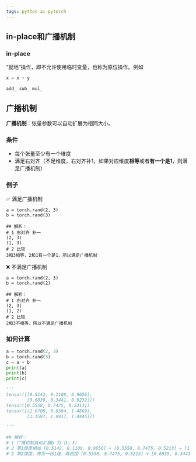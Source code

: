 ```yaml
---
tags: python ai pytorch 
---
```


## in-place和广播机制

### in-place

“就地”操作，即不允许使用临时变量，也称为原位操作。例如

```python
x = x + y
```

```
add_ sub_ mul_
```

 ## 广播机制

**广播机制**：张量参数可以自动扩展为相同大小。

### 条件

- 每个张量至少有一个维度
- 满足右对齐（不足维度，右对齐补1，如果对应维度**相等**或者**有一个是1**，则满足广播机制）

### 例子

✅ 满足广播机制

```
a = torch.rand(2, 3)
b = torch.rand(3)

## 解析：
# 1 右对齐 补一
(2, 3)
(1, 3)
# 2 比较
3和3相等，2和1有一个是1，所以满足广播机制
```

❌ 不满足广播机制

```
a = torch.rand(2, 3)
b = torch.rand(2)

## 解析：
# 1 右对齐 补一
(2, 3)
(1, 2)
# 2 比较
2和3不相等，所以不满足广播机制
```

### 如何计算

```python
a = torch.rand(2, 3)
b = torch.rand(3)
c = a + b
print(a)
print(b)
print(c)

'''
tensor([[0.5142, 0.1109, 0.9656],
        [0.6039, 0.3441, 0.9232]])
tensor([0.5558, 0.7475, 0.5213])
tensor([[1.0700, 0.8584, 1.4869],
        [1.1597, 1.0917, 1.4445]])

'''

## 解析：
# 1 广播机制自动扩展b 为（1，3）
# 2 第1维度相加 [0.5142, 0.1109, 0.9656] + [0.5558, 0.7475, 0.5213] = [1.0700, 0.8584, 1.4869]
# 3 第2维度，拷贝一份1维，再相加 [0.5558, 0.7475, 0.5213] + [0.6039, 0.3441, 0.9232] = [1.1597, 1.0917, 1.4445]
```

